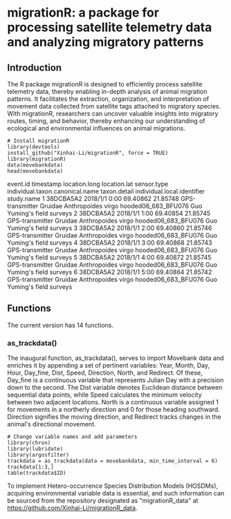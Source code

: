 # migrationR: a package for processing satellite telemetry data and analyzing migratory patterns

## Introduction

The R package migrationR is designed to efficiently process satellite telemetry data, thereby enabling in-depth analysis of animal migration patterns. It facilitates the extraction, organization, and interpretation of movement data collected from satellite tags attached to migratory species. With migrationR, researchers can uncover valuable insights into migratory routes, timing, and behavior, thereby enhancing our understanding of ecological and environmental influences on animal migrations.

```{r}
# Install migrationR
library(devtools)
install_github("Xinhai-Li/migrationR", force = TRUE)
library(migrationR)
data(movebankdata)
head(movebankdata)
```
 
  event.id  timestamp location.long location.lat sensor.type individual.taxon.canonical.name taxon.detail individual.local.identifier study.name
1	38DCBA5A2	2018/1/1 0:00	69.40862	21.85748	GPS-transmitter	Gruidae	Anthropoides virgo	hooded06_683_BFU076	Guo Yuming's field surveys
2	38DCBA5A2	2018/1/1 1:00	69.40854	21.85745	GPS-transmitter	Gruidae	Anthropoides virgo	hooded06_683_BFU076	Guo Yuming's field surveys
3	38DCBA5A2	2018/1/1 2:00	69.40860	21.85746	GPS-transmitter	Gruidae	Anthropoides virgo	hooded06_683_BFU076	Guo Yuming's field surveys
4	38DCBA5A2	2018/1/1 3:00	69.40868	21.85743	GPS-transmitter	Gruidae	Anthropoides virgo	hooded06_683_BFU076	Guo Yuming's field surveys
5	38DCBA5A2	2018/1/1 4:00	69.40872	21.85745	GPS-transmitter	Gruidae	Anthropoides virgo	hooded06_683_BFU076	Guo Yuming's field surveys
6	38DCBA5A2	2018/1/1 5:00	69.40864	21.85742	GPS-transmitter	Gruidae	Anthropoides virgo	hooded06_683_BFU076	Guo Yuming's field surveys

## Functions

The current version has 14 functions. 

### as_trackdata()

The inaugural function, as_trackdata(), serves to import Movebank data and enriches it by appending a set of pertinent variables: Year, Month, Day, Hour, Day_fine, Dist, Speed, Direction, North, and Redirect. Of these, Day_fine is a continuous variable that represents Julian Day with a precision down to the second. The Dist variable denotes Euclidean distance between sequential data points, while Speed calculates the minimum velocity between two adjacent locations. North is a continuous variable assigned 1 for movements in a northerly direction and 0 for those heading southward. Direction signifies the moving direction, and Redirect tracks changes in the animal's directional movement.

```{r}
# Change variable names and add parameters
library(chron)
library(lubridate)
library(argosfilter)
trackdata = as_trackdata(data = movebankdata, min_time_interval = 6)
trackdata[1:3,]
table(trackdata$ID)
```

To implement Hetero-occurrence Species Distribution Models (HOSDMs), acquiring environmental variable data is essential, and such information can be sourced from the repository designated as "migrationR_data" at https://github.com/Xinhai-Li/migrationR_data.
